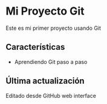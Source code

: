 # Mi Proyecto Git
Este es mi primer proyecto usando Git
## Características
- Aprendiendo Git paso a paso
## Última actualización
Editado desde GitHub web interface

